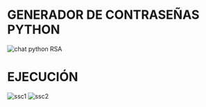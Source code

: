 # GENERADOR DE CONTRASEÑAS PYTHON
![chat python RSA](https://raw.githubusercontent.com/RomanAlejandro/Gen_Contra_python/main/GENERADOR%20DE%20CONTRASE%C3%91AS.png)

# EJECUCIÓN
![ssc1](https://user-images.githubusercontent.com/71668076/155272075-d66cc83a-e11f-4cd0-8ef0-09934d2cb5fe.PNG)
![ssc2](https://user-images.githubusercontent.com/71668076/155272096-321fb80b-96f5-4330-9d3d-6a434328d0c5.PNG)
